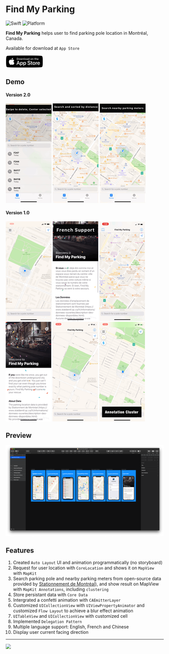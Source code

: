 # Find My Parking

![Swift](https://img.shields.io/badge/Swift-5.0-orange.svg)
![Platform](https://img.shields.io/badge/Platform-iOS-orange.svg)

**Find My Parking** helps user to find parking pole location in Montréal, Canada.

Available for download at `App Store`

<a target='_blank' href='https://itunes.apple.com/us/app/find-my-parking/id1459821681?ls=1&mt=8'>
<img src='../asset/find-my-parking/app-store-download.png' />
</a>

## Demo

#### Version 2.0

![search](../asset/find-my-parking/center.gif)
![swipe](../asset/find-my-parking/searchsort.gif)
![parkingmeters](../asset/find-my-parking/parking.gif)

#### Version 1.0

![menu](../asset/find-my-parking/menu.gif)
![home_screen](../asset/find-my-parking/french.gif)
![share_screen](../asset/find-my-parking/history.gif)
![french_support](../asset/find-my-parking/info.gif)
![search_history](../asset/find-my-parking/search.gif)
![search_history](../asset/find-my-parking/cluster.gif)

## Preview

![design](../asset/find-my-parking/design.png)

## Features

1. Created `Auto Layout` UI and animation programmatically (no storyboard)
2. Request for user location with `CoreLocation` and shows it on `MapView` with `MapKit`
3. Search parking pole and nearby parking meters from open-source data provided by [Stationnement de Montréal](https://www.statdemtl.qc.ca/fr/informations/donnees-ouvertes/description-des-donnees-disponibles.html)), and show result on MapView with `MapKit Annotations`, including `clustering`
4. Store persistant data with `Core Data`
5. Intergrated a confetti animation with `CAEmitterLayer`
6. Customized `UICollectionView` with `UIViewPropertyAnimator` and customized `Flow Layout` to achieve a blur effect animation
7. `UITableView` and `UICollectionView` with customized cell
8. Implemented `Delegation Pattern`
9. Multiple language support: English, French and Chinese
10. Display user current facing direction

---

<a href="mailto:hi@tiedawei.com"><img src="https://img.shields.io/badge/Contact-suc.svg?style=for-the-badge&logo=minutemailer&logoColor=white"></a>&nbsp;&nbsp;&nbsp;
